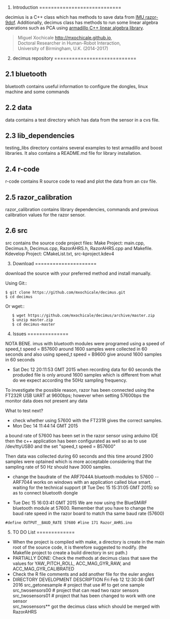 1. Introduction
============================

decimius is a C++ class which has methods to save data from
[IMU razor-9dof](https://github.com/ptrbrtz/razor-9dof-ahrs).
Additionally, decimus class has methods to run some linear algebra operations such as PCA using
[armadillo C++ linear algebra library](http://arma.sourceforge.net/).

> Miguel Xochicale <http://mxochicale.github.io>,  
> Doctoral Researcher in Human-Robot Interaction,  
> University of Birmingham, U.K. (2014-2017)  

2. decimus repository
============================

2.1 bluetooth
---
bluetooth contains useful information to configure the dongles, linux machine and some commands

2.2 data
---
data contains a test directory which has data from the sensor in a cvs file.

2.3 lib_dependencies
---
testing_libs directory contains several examples to test armadillo
and boost libraries. It also contains a README.md file for library installation.

2.4 r-code
---
r-code contains R source code to read and plot the data from an csv file.

2.5 razor_calibration
---
razor_calibration contains library dependencies, commands and previous calibration values
for the razor sensor.

2.6 src
---
src contains the source code project files:
Make Project: main.cpp, Decimus.h, Decimus.cpp, RazorAHRS.h, RazorAHRS.cpp and Makefile.
Kdevelop Project: CMakeList.txt, src-kproject.kdev4


3. Download
=====================

download the source with your preferred method and install manually.

Using Git::
```
$ git clone https://github.com/mxochicale/decimus.git
$ cd decimus
```

Or wget::

```
   $ wget https://github.com/mxochicale/decimus/archive/master.zip
   $ unzip master.zip
   $ cd decimus-master
```



4. Issues
==============

NOTA BENE.
imus with bluetooth modules were programed using a speed of speed_t speed = B57600
around 1600 samples were collected in 60 seconds
and also using speed_t speed = B9600
give around 1600 samples in 60 seconds



* Sat Dec 12 20:11:53 GMT 2015
when recording data for 60 seconds the produded file is only around 1600 samples
which is different from what do we expect according the 50Hz sampling frequency.

To investigate the possible reason, razor has been connected using the
 FT232R USB UART at 9600bps;
however when setting 57600bps the monitor data does not present any data

What to test next?

* check whether using 57600 with the FT231R gives the correct samples.
* Mon Dec 14 11:44:14 GMT 2015

a bound rate of 57600 has been set in the razor sensor using arduino IDE
then the c++ application has been configurated as well so as to use /dev/ttyUSB0
and the set "speed_t speed = B57600"

Then data was collected during 60 seconds and this time around 2900 samples
were optained which is more acceptable considering that the sampling rate of
50 Hz should have 3000 samples.

* change the baudrate of the ARF7044A bluetooth modules to 57600
  -- ARF7044 works on windows with an application called blue smart.
     waiting for the technical support (# Tue Dec 15 15:31:05 GMT 2015)
     so as to connect bluetooth dongle



* Tue Dec 15 16:03:41 GMT 2015
We are now using the BlueSMiRF bluetooth module at 57600.
Remember that you have to change the baud rate speed in the razor board to match tha same
baud rate (57600)
```
#define OUTPUT__BAUD_RATE 57600 #line 171 Razor_AHRS.ino
```


5. TO DO List
=============

* When the project is compiled with make, a directory is create in the main root of the
  source code, it is therefore suggested to modify.
  (the Makefile project to create a build directory in src path.)
* PARTIALLY DONE: Check the methods at decimus class that save the values for
  YAW_PITCH_ROLL, ACC_MAG_GYR_RAW, and ACC_MAG_GYR_CALIBRATED
* Check the R file comments and add another file for the euler angles
* DIRECTORY DEVELOPMENT DESCRIPTION  Fri Feb 12 12:30:36 GMT 2016
src_getonesample # project that use #f to get one sample  
src_twosensors00 # project that can read two razor sensors  
src_twosensors01 # project that has been changed to work with one sensor  
src_twosensors** got the decimus class which should be merged with RazorAHRS  
